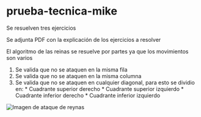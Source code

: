 # prueba-tecnica-mike
Se resuelven tres ejercicios


Se adjunta PDF con la explicación de los ejercicios a resolver


El algoritmo de las reinas se resuelve por partes ya que los movimientos son varios
  1. Se valida que no se ataquen en la misma fila 
  2. Se valida que no se ataquen en la misma columna 
  3. Se valida que no se ataquen en cualquier diagonal, para esto se dividio en:
    * Cuadrante superior derecho 
    * Cuadrante superior izquierdo 
    * Cuadrante inferior derecho
    * Cuadrante inferior izquierdo

![Imagen de ataque de reynas](https://user-images.githubusercontent.com/10190527/229322924-e2c5a608-2c63-46b4-b7bb-da00d38e6326.png)

